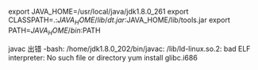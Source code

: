 export JAVA_HOME=/usr/local/java/jdk1.8.0_261
export CLASSPATH=.:$JAVA_HOME/lib/dt.jar:$JAVA_HOME/lib/tools.jar
export PATH=$JAVA_HOME/bin:$PATH


javac 出错  -bash: /home/jdk1.8.0_202/bin/javac: /lib/ld-linux.so.2: bad ELF interpreter: No such file or directory
yum install glibc.i686